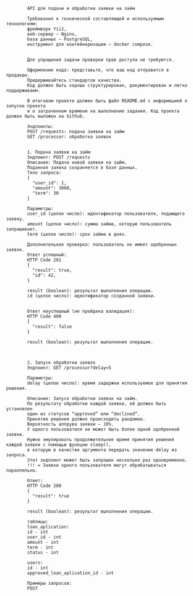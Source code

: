 

            API для подачи и обработки заявки на займ

            Требования к технической составляющей и используемым технологиям: 
            фреймворк Yii2, 
            веб-сервер – Nginx, 
            база данных – PostgreSQL, 
            инструмент для контейнеризации – docker compose. 


            Для упрощения задачи проверки прав доступа не требуются.

            Оформление кода: представьте, что ваш код отправится в продакшн. 
            Придерживайтесь стандартов качества. 
            Код должен быть хорошо структурирован, документирован и легко поддерживаем.

            В итоговом проекте должен быть файл README.md с информацией о запуске проекта
            и о затраченном времени на выполнение задания. Код проекта должен быть выложен на Github.

            Эндпоинты:
            POST /requests: подача заявки на займ
            GET /processor: обработка заявок


            1. Подача заявки на займ
            Эндпоинт: POST /requests
            Описание: Подача новой заявки на займ. 
            Поданная заявка сохраняется в базе данных. 
            Тело запроса:
            {
              "user_id": 1,
              "amount": 3000,
              "term": 30
            }

            Параметры:
            user_id (целое число): идентификатор пользователя, подающего заявку.
            amount (целое число): сумма займа, которую пользователь запрашивает.
            term (целое число): срок займа в днях.

            Дополнительная проверка: пользователь не имеет одобренных заявок.
            Ответ успешный:
            HTTP Code 201
            {
              "result": true,
              "id": 42,
            }

            result (boolean): результат выполнения операции.
            id (целое число): идентификатор созданной заявки.


            Ответ неуспешный (не пройдена валидация):
            HTTP Code 400
            {
              "result": false
            }

            result (boolean): результат выполнения операции.



            2. Запуск обработки заявок
            Эндпоинт: GET /processor?delay=5

            Параметры:
            delay (целое число): время задержки используемое для принятия решения.

            Описание: Запуск обработки заявок на займ. 
            По результату обработки каждой заявки, ей должен быть установлен 
            один из статусов “approved” или ”declined”. 
            Принятие решения должно происходить рандомно. 
            Вероятность аппрува заявки – 10%. 
            У одного пользователя не может быть более одной одобренной заявки. 
            Нужно эмулировать продолжительное время принятия решения каждой заявки с помощью функции sleep(), 
            в которую в качестве аргумента передать значение delay из запроса. 
            Этот эндпоинт может быть запрошен несколько раз одновременно. 
            !!! = Заявки одного пользователя могут обрабатываться параллельно.

            Ответ:
            HTTP Code 200
            {
              "result": true
            }

            result (boolean): результат выполнения операции.

            таблицы:
            loan_aplication:
            id - int
            user_id - int
            amount - int
            term - int
            status - int 

            users:
            id - int
            approved_loan_aplication_id - int

            Примеры запросов:
            POST